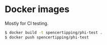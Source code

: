 # Docker images
Mostly for CI testing.

```sh
$ docker build -t spencertipping/phi-test .
$ docker push spencertipping/phi-test
```
